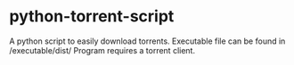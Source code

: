 # python-torrent-script
A python script to easily download torrents. Executable file can be found in /executable/dist/
Program requires a torrent client.
